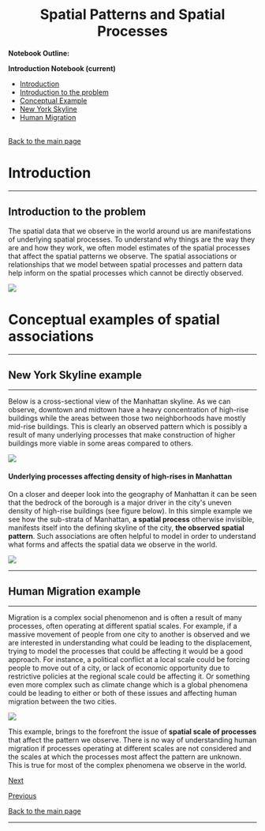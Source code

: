 # <center>Spatial Patterns and Spatial Processes</center>

**Notebook Outline:**  
  
**Introduction Notebook (current)**
- [Introduction](#Introduction)
 - [Introduction to the problem](#Introduction-to-the-project)
- [Conceptual Example](#Conceptual-examples-of-spatial-associations)
 - [New York Skyline](#New-York-Skyline-example)
 - [Human Migration](#Human-Migration-example)<br><br>

[Back to the main page](https://tayloroshan.github.io/MGWR_workshop_book/)


# Introduction

***

## Introduction to the problem

The spatial data that we observe in the world around us are manifestations of underlying spatial processes. To understand why things are the way they are and how they work, we often model estimates of the spatial processes that affect the spatial patterns we observe. The spatial associations or relationships that we model between spatial processes and pattern data help inform on the spatial processes which cannot be directly observed.

<img src="../images/spatial_models.PNG">

# Conceptual examples of spatial associations

***

## New York Skyline example

***

Below is a cross-sectional view of the Manhattan skyline. As we can observe, downtown and midtown have a heavy concentration of high-rise buildings while the areas between those two neighborhoods have mostly mid-rise buildings. This is clearly an observed pattern which is possibly a result of many underlying processes that make construction of higher buildings more viable in some areas compared to others.


<img src="../images/skyline.jpg">

#### Underlying processes affecting density of high-rises in Manhattan

On a closer and deeper look into the geography of Manhattan it can be seen that the bedrock of the borough is a major driver in the city's uneven density of high-rise buildings (see figure below). In this simple example we see how the sub-strata of Manhattan, **a spatial process** otherwise invisible, manifests itself into the defining skyline of the city, **the observed spatial pattern**. Such associations are often helpful to model in order to understand what forms and affects the spatial data we observe in the world.


<img src="../images/bedrock_diagram.jpg">

***

## Human Migration example

***

Migration is a complex social phenomenon and is often a result of many processes, often operating at different spatial scales. For example, if a massive movement of people from one city to another is observed and we are interested in understanding what could be leading to the displacement, trying to model the processes that could be affecting it would be a good approach. For instance, a political conflict at a local scale could be forcing people to move out of a city, or lack of economic opportunity due to restrictive policies at the regional scale could be affecting it. Or something even more complex such as climate change which is a global phenomena could be leading to either or both of these issues and affecting human migration between the two cities. 

<img src="../images/human_migration.PNG">


This example, brings to the forefront the issue of **spatial scale of processes** that affect the pattern we observe. There is no way of understanding human migration if processes operating at different scales are not considered and the scales at which the processes most affect the pattern are unknown. This is true for most of the complex phenomena we observe in the world.

[Next](http://tayloroshan.github.io/MGWR_workshop_book/Html/Regression-models)

[Previous](https://tayloroshan.github.io/MGWR_workshop_book/)

[Back to the main page](https://tayloroshan.github.io/MGWR_workshop_book/)

***
